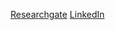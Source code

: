 [Researchgate](https://www.researchgate.net/profile/Florence_Mounier)
[LinkedIn](https://www.linkedin.com/in/florence-mounier-351893136/)
